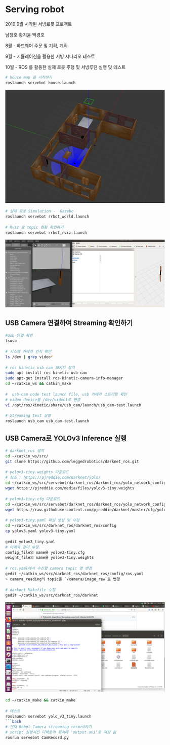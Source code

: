 # Serving robot

2019 9월 시작된 서빙로봇 프로젝트 

남창호 황지윤 백경호 

8월 - 하드웨어 주문 및 기획, 계획

9월 - 시뮬레이션을 활용한 서빙 시나리오 테스트

10월 - ROS 를 활용한 실제 로봇 주행 및 서빙루틴 실행 및 테스트 


```bash
# house map 을 시작하기 
roslaunch servebot house.launch
```
![image](pictures/gazebo.png)

```bash
# 실제 로봇 Simulation -  Gazebo 
roslaunch servebot rrbot_world.launch

# Rviz 로 topic 현황 확인하기 
roslaunch servebot rrbot_rviz.launch   
```
![image](pictures/gazebo_rviz.png)

## USB Camera 연결하여 Streaming 확인하기
```bash
#usb 연결 확인
lsusb

# 시스템 카메라 인식 확인
ls /dev | grep video*

# ros kinetic usb cam 패키지 설치
sudo apt install ros-kinetic-usb-cam
sudo apt-get install ros-kinetic-camera-info-manager
cd ~/catkin_ws && catkin_make

#  usb-cam node test launch file, usb 카메라 스트리밍 확인
# video device를 /dev/video1로 변경
vi /opt/ros/kinetic/share/usb_cam/launch/usb_cam-test.launch

# Streaming test 실행
roslaunch usb_cam usb_cam-test.launch
```

## USB Camera로 YOLOv3 Inference 실행
```bash
# darknet_ros 설치
cd ~/catkin_ws/src/
git clone https://github.com/leggedrobotics/darknet_ros.git

# yolov3-tiny.weights 다운로드
# 참조 : https://pjreddie.com/darknet/yolo/
cd ~/catkin_ws/src/servebot/darknet_ros/darknet_ros/yolo_network_config/weights
wget https://pjreddie.com/media/files/yolov3-tiny.weights

# yolov3-tiny.cfg 다운로드
cd ~/catkin_ws/src/servebot/darknet_ros/darknet_ros/yolo_network_config/cfg
wget https://raw.githubusercontent.com/pjreddie/darknet/master/cfg/yolov3-tiny.cfg

# yolov3-tiny.yaml 파일 생성 및 수정
cd ~/catkin_ws/src/darknet_ros/darknet_ros/config
cp yolov3.yaml yolov3-tiny.yaml

gedit yolov3_tiny.yaml 
# 아래와 같이 수정
config_file의 name을 yolov3-tiny.cfg
weight_file의 name을 yolov3-tiny.weights

# ros.yaml에서 수신할 camera topic 명 변경
gedit ~/catkin_ws/src/darknet_ros/darknet_ros/config/ros.yaml
> camera_reading의 topic을 `/camera/image_raw`로 변경

# darknet Makefile 수정
gedit ~/catkin_ws/src/darknet_ros/darknet
```

![image](pictures/darknet_Makefile_revision.png)  

```bash
cd ~/catkin_make && catkin_make

# 테스트
roslaunch servebot yolo_v3_tiny.launch
```bash
# 현재 Robot Camera streaming record하기
# script 실행시킨 디렉토리 위치에 'output.avi'로 저장 됨
rosrun servebot CamRecord.py
```
